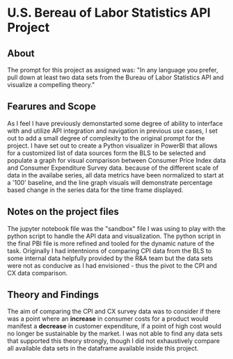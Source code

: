 # U.S. Bereau of Labor Statistics API Project

## About

The prompt for this project as assigned was: "In any language you prefer, pull down at least two data sets from the Bureau of Labor Statistics API and visualize a compelling theory."

## Fearures and Scope

As I feel I have previously demonstarted some degree of ability to interface with and utilize API integration and navigation in previous use cases, I set out to add a small degree of complexity to the original prompt for the project. 
I have set out to create a Python visualizer in PowerBI that allows for a customized list of data sources form the BLS to be selected and populate a graph for visual comparison between Consumer Price Index data and Consumer Expenditure Survey data.
because of the different scale of data in the availabe series, all data metrics have been normalized to start at a '100' baseline, and the line graph visuals will demonstrate percentage based change in the series data for the time frame displayed.

## Notes on the project files

The jupyter notebook file was the "sandbox" file I was using to play with the python script to handle the API data and visualization. The python script in the final PBI file is more refined and tooled for the dynamic nature of the task.
Originally I had intentnions of comparing CPI data from the BLS to some internal data helpfully provided by the R&A team but the data sets were not as conducive as I had envisioned - thus the pivot to the CPI and CX data comparison.

## Theory and Findings

The aim of comparing the CPI and CX survey data was to consider if there was a point where an **increase** in consumer costs for a product would manifest a **decrease** in customer expenditure, if a point of high cost would no longer be sustainable by the market. 
I was not able to find any data sets that supported this theory strongly, though I did not exhaustively compare all available data sets in the dataframe available inside this project.
